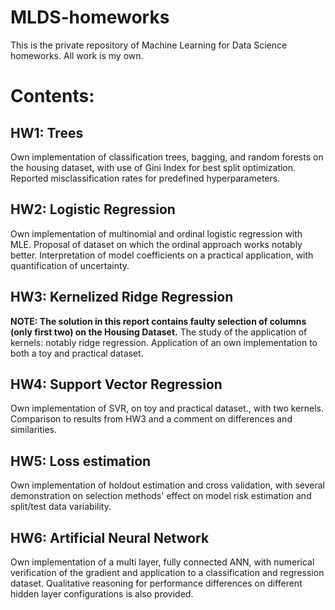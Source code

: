# MLDS-homeworks
This is the private repository of Machine Learning for Data Science homeworks.
All work is my own.


# Contents:
## HW1: Trees
Own implementation of classification trees, bagging, and random forests on the housing dataset, with use of Gini Index for best split optimization. Reported misclassification rates for predefined hyperparameters.

## HW2: Logistic Regression
Own implementation of multinomial and ordinal logistic regression with MLE. Proposal of dataset on which the ordinal approach works notably better. Interpretation of model coefficients on a practical application, with quantification of uncertainty.

## HW3:  Kernelized Ridge Regression
**NOTE: The solution in this report contains faulty selection of columns (only first two) on the Housing Dataset.** The study of the application of kernels: notably ridge regression. Application of an own implementation to both a toy and practical dataset.

## HW4: Support Vector Regression
Own implementation of SVR, on toy and practical dataset., with two kernels. Comparison to results from HW3 and a comment on differences and similarities.

## HW5: Loss estimation
Own implementation of holdout estimation and cross validation, with several demonstration on selection methods' effect on model risk estimation and split/test data variability.

## HW6: Artificial Neural Network
Own implementation of a multi layer, fully connected ANN, with numerical verification of the gradient and application to a classification and regression dataset. Qualitative reasoning for performance differences on different hidden layer configurations is also provided.
